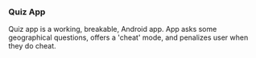 ### Quiz App

Quiz app is a working, breakable, Android app. App asks some geographical questions, offers a 'cheat' mode, and penalizes user when they do cheat.



